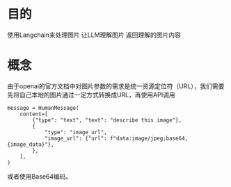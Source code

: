 # 目的
使用Langchain来处理图片
让LLM理解图片
返回理解的图片内容

# 概念
由于openai的官方文档中对图片参数的需求是统一资源定位符（URL），我们需要先将自己本地的图片通过一定方式转换成URL，再使用API调用

    message = HumanMessage(
        content=[
            {"type": "text", "text": "describe this image"},
            {
                "type": "image_url",
                "image_url": {"url": f"data:image/jpeg;base64,{image_data}"},
            },
        ],
    )


或者使用Base64编码。
